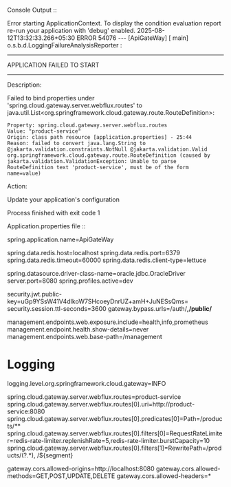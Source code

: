 Console Output ::

Error starting ApplicationContext. To display the condition evaluation report re-run your application with 'debug' enabled.
2025-08-12T13:32:33.266+05:30 ERROR 54076 --- [ApiGateWay] [           main] o.s.b.d.LoggingFailureAnalysisReporter   : 

***************************
APPLICATION FAILED TO START
***************************

Description:

Failed to bind properties under 'spring.cloud.gateway.server.webflux.routes' to java.util.List<org.springframework.cloud.gateway.route.RouteDefinition>:

    Property: spring.cloud.gateway.server.webflux.routes
    Value: "product-service"
    Origin: class path resource [application.properties] - 25:44
    Reason: failed to convert java.lang.String to @jakarta.validation.constraints.NotNull @jakarta.validation.Valid org.springframework.cloud.gateway.route.RouteDefinition (caused by jakarta.validation.ValidationException: Unable to parse RouteDefinition text 'product-service', must be of the form name=value)

Action:

Update your application's configuration


Process finished with exit code 1




Application.properties file ::

spring.application.name=ApiGateWay

spring.data.redis.host=localhost
spring.data.redis.port=6379
spring.data.redis.timeout=60000
spring.data.redis.client-type=lettuce


spring.datasource.driver-class-name=oracle.jdbc.OracleDriver
server.port=8080
spring.profiles.active=dev


security.jwt.public-key=uGp9YSsW41V4dIkoW7SHcoeyDnrUZ+amH+JuNESsQms=
security.session.ttl-seconds=3600
gateway.bypass.urls=/auth/**,/public/**

management.endpoints.web.exposure.include=health,info,prometheus
management.endpoint.health.show-details=never
management.endpoints.web.base-path=/management

# Logging
logging.level.org.springframework.cloud.gateway=INFO

spring.cloud.gateway.server.webflux.routes=product-service
spring.cloud.gateway.server.webflux.routes[0].uri=http://product-service:8080
spring.cloud.gateway.server.webflux.routes[0].predicates[0]=Path=/products/**
spring.cloud.gateway.server.webflux.routes[0].filters[0]=RequestRateLimiter=redis-rate-limiter.replenishRate=5,redis-rate-limiter.burstCapacity=10
spring.cloud.gateway.server.webflux.routes[0].filters[1]=RewritePath=/products/(?<segment>.*), /${segment}

gateway.cors.allowed-origins=http://localhost:8080
gateway.cors.allowed-methods=GET,POST,UPDATE,DELETE
gateway.cors.allowed-headers=*
